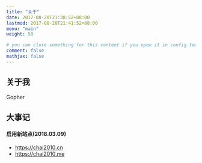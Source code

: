 ```yaml
---
title: "关于"
date: 2017-08-20T21:38:52+08:00
lastmod: 2017-08-28T21:41:52+08:00
menu: "main"
weight: 50

# you can close something for this content if you open it in config.toml.
comment: false
mathjax: false
---
```


## 关于我

Gopher

## 大事记

#### 启用新站点(2018.03.09)

- https://chai2010.cn
- https://chai2010.me
